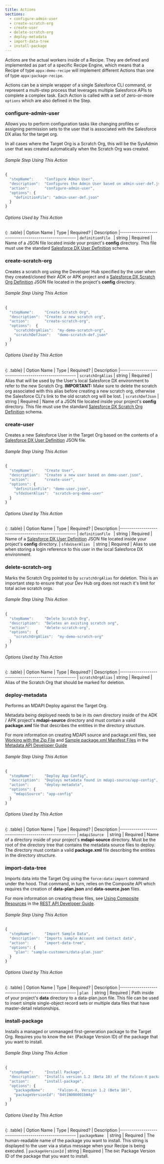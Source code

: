 ```yaml
---
title: Actions
sections:
  - configure-admin-user
  - create-scratch-org
  - create-user
  - delete-scratch-org
  - deploy-metadata
  - import-data-tree
  - install-package
---
```


Actions are the actual workers inside of a Recipe.  They are defined and implemented as part of a specific Recipe Engine, which means that a Recipe of type `appx:demo-recipe` will implement different Actions than one of type `appx:package-recipe`.

Actions can be a simple wrapper of a single Salesforce CLI command, or represent a multi-step process that leverages multiple Salesforce APIs to complete a complex task.  Each Action is called with a set of zero-or-more `options` which are also defined in the Step.

### configure-admin-user
Allows you to perform configuration tasks like changing profiles or assigning permission sets to the user that is associated with the Salesforce DX alias for the target org.

In all cases where the Target Org is a Scratch Org, this will be the SysAdmin user that was created automatically when the Scratch Org was created.

###### Sample Step Using This Action
```javascript
{
  "stepName":     "Configure Admin User",
  "description":  "Configures the Admin User based on admin-user-def.json",
  "action":       "configure-admin-user",
  "options": {
    "definitionFile": "admin-user-def.json"
  }
}
```
###### Options Used by This Action
<div class="table-responsive">

{: .table}
| Option Name       | Type    | Required? | Description
|-------------------------------------------------------
| `definitionFile ` | string  | Required  | Name of a JSON file located inside your project's **config** directory.  This file must use the standard [Salesforce DX User Definition][1] schema.

</div>



### create-scratch-org
Creates a scratch org using the Developer Hub specified by the user when they created/cloned their ADK or APK project and a [Salesforce DX Scratch Org Definition][2] JSON file located in the project's **config** directory.

###### Sample Step Using This Action
```javascript
{
  "stepName":     "Create Scratch Org",
  "description":  "Creates a new scratch org",
  "action":       "create-scratch-org",
  "options":  {
    "scratchOrgAlias":  "my-demo-scratch-org",
    "scratchDefJson":   "demo-scratch-def.json"
  }
}
```
###### Options Used by This Action
<div class="table-responsive">

{: .table}
| Option Name       | Type    | Required? | Description
|-------------------------------------------------------
| `scratchOrgAlias` | string  | Required  | Alias that will be used by the User's local Salesforce DX environment to refer to the new Scratch Org. **IMPORTANT:** Make sure to delete the scratch org associated with this alias before creating a new scratch org, otherwise the Salesforce CLI's link to the old scratch org will be lost.
| `scratchDefJson`  | string  | Required  | Name of a JSON file located inside your project's **config** directory.  This file must use the standard [Salesforce DX Scratch Org Definition][2] schema.

</div>



### create-user
Creates a new Salesforce User in the Target Org based on the contents of a [Salesforce DX User Definition][1] JSON file.

###### Sample Step Using This Action
```javascript
{
  "stepName":     "Create User",
  "description":  "Creates a new user based on demo-user.json",
  "action":       "create-user",
  "options": {
    "definitionFile": "demo-user.json",
    "sfdxUserAlias":  "scratch-org-demo-user"
  }
}
```
###### Options Used by This Action
<div class="table-responsive">

{: .table}
| Option Name       | Type    | Required? | Description
|-------------------------------------------------------
| `definitionFile ` | string  | Required  | Name of a [Salesforce DX User Definition][1] JSON file located inside your project's **config** directory.
| `sfdxUserAlias `  | string  | Required  | Alias to use when storing a login reference to this user in the local Salesforce DX environment.

</div>




### delete-scratch-org
Marks the Scratch Org pointed to by `scratchOrgAlias` for deletion.  This is an important step to ensure that your Dev Hub org does not reach it's limit for total acive scratch orgs.

###### Sample Step Using This Action
```javascript
{
  "stepName":     "Delete Scratch Org",
  "description":  "Deletes an existing scratch org",
  "action":       "delete-scratch-org",
  "options":  {
    "scratchOrgAlias":  "my-demo-scratch-org"
  }
}
```
###### Options Used by This Action
<div class="table-responsive">

{: .table}
| Option Name       | Type    | Required? | Description
|-------------------------------------------------------
| `scratchOrgAlias` | string  | Required  | Alias of the Scratch Org that should be marked for deletion.

</div>




### deploy-metadata
Performs an MDAPI Deploy against the Target Org.  

Metadata being deployed needs to be in its own directory inside of the ADK / APK project's **mdapi-source** directory and must contain a valid **package.xml** file that describes the entities in the directory structure.

For more information on creating MDAPI source and package.xml files, see [Working with the Zip File][3] and [Sample package.xml Manifest Files][4] in the [Metadata API Developer Guide][5]

###### Sample Step Using This Action
```javascript
{
  "stepName":     "Deploy App Config",
  "description":  "Deploys metadata found in mdapi-source/app-config",
  "action":       "deploy-metadata",
  "options": {
    "mdapiSource": "app-config"
  }
}
```
###### Options Used by This Action
<div class="table-responsive">

{: .table}
| Option Name       | Type    | Required? | Description
|-------------------------------------------------------
| `mdapiSource `    | string  | Required  | Name of a directory inside of your project's **mdapi-source** directory. Must be the root of the directory tree that contains the metadata source files to deploy.  The directory must contain a valid **package.xml** file describing the entities in the directory structure.

</div>




### import-data-tree
Imports data into the Target Org using the `force:data:import` command under the hood.  That command, in turn, relies on the Composite API which requires the creation of **data-plan.json** and **data-source.json** files.

For more information on creating these files, see [Using Composite Resources][6] in the [REST API Developer Guide][7].

###### Sample Step Using This Action
```javascript
{
  "stepName":     "Import Sample Data",
  "description":  "Imports sample Account and Contact data",
  "action":       "import-data-tree",
  "options": {
    "plan": "sample-customers/data-plan.json"
  }
}
```
###### Options Used by This Action
<div class="table-responsive">

{: .table}
| Option Name       | Type    | Required? | Description
|-------------------------------------------------------
| `plan `           | string  | Required  | Path inside of your project's **data** directory to a data-plan.json file. This file can be used to insert simple single-object record sets or multiple data files that have master-detail relationships.

</div>




### install-package
Installs a managed or unmanaged first-generation package to the Target Org.  Requires you to know the `04t` (Package Version ID) of the package that you want to install.

###### Sample Step Using This Action
```javascript
{ 
  "stepName":     "Install Package",
  "description":  "Installs version 1.2 (Beta 10) of the Falcon-X package",
  "action":       "install-package",
  "options": {
    "packageName":      "Falcon-X, Version 1.2 (Beta 10)",
    "packageVersionId": "04t1N000001bW4g"
  }
}
```
###### Options Used by This Action
<div class="table-responsive">

{: .table}
| Option Name         | Type    | Required? | Description
|-------------------------------------------------------
| `packageName `      | string  | Required  | The human-readable name of the package you want to install.  This string is displayed to the user via a status message when your Recipe is being executed.
| `packageVersionId`  | string  | Required  | The `04t` Package Version ID of the package that you want to install.

</div>



[1]: https://developer.salesforce.com/docs/atlas.en-us.sfdx_dev.meta/sfdx_dev/sfdx_dev_scratch_orgs_users_def_file.htm
[2]: https://developer.salesforce.com/docs/atlas.en-us.sfdx_dev.meta/sfdx_dev/sfdx_dev_scratch_orgs_def_file.htm
[3]: https://developer.salesforce.com/docs/atlas.en-us.api_meta.meta/api_meta/file_based_zip_file.htm
[4]: https://developer.salesforce.com/docs/atlas.en-us.api_meta.meta/api_meta/manifest_samples.htm
[5]: https://developer.salesforce.com/docs/atlas.en-us.api_meta.meta/api_meta
[6]: https://developer.salesforce.com/docs/atlas.en-us.api_rest.meta/api_rest/using_composite_resources.htm
[7]: https://developer.salesforce.com/docs/atlas.en-us.api_rest.meta/api_rest/
